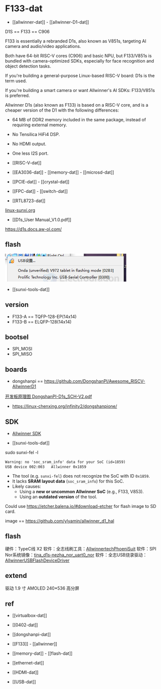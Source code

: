 
# F133-dat

- [[allwinner-dat]] - [[allwinner-D1-dat]]

D1S == F133 == C906 

F133 is essentially a rebranded D1s, also known as V851s, targeting AI camera and audio/video applications.

Both have 64-bit RISC-V cores (C906) and basic NPU, but F133/V851s is bundled with camera-optimized SDKs, especially for face recognition and object detection tasks.

If you're building a general-purpose Linux-based RISC-V board: D1s is the term used.

If you're building a smart camera or want Allwinner's AI SDKs: F133/V851s is preferred.



Allwinner D1s (also known as F133) is based on a RISC-V core, and is a cheaper version of the D1 with the following differences:

- 64 MB of DDR2 memory included in the same package, instead of requiring external memory.
- No Tensilica HiFi4 DSP.
- No HDMI output.
- One less I2S port.

- [[RISC-V-dat]]


- [[EA3036-dat]] - [[memory-dat]] - [[microsd-dat]]

- [[PCIE-dat]] - [[crystal-dat]]

- [[FPC-dat]] - [[switch-dat]]

- [[RTL8723-dat]]

[linux-sunxi.org](https://linux-sunxi.org/D1s)

- [[D1s_User Manual_V1.0.pdf]]

https://d1s.docs.aw-ol.com/


## flash 

![](2025-07-26-12-23-54.png)

- [[sunxi-tools-dat]]

## version 

- F133-A == TQFP-128-EP(14x14)
- F133-B == ELQFP-128(14x14)



## bootsel 

- SPI_MOSI
- SPI_MISO


## boards 

- dongshanpi == https://github.com/DongshanPI/Awesome_RISCV-AllwinnerD1

[开发板原理图 DongshanPI-D1s_SCH-V2.pdf](https://dongshanpi.com/DongshanPI-D1s/DongshanPI-D1s_SCH-V2.pdf)



- https://linux-chenxing.org/infinity2/dongshanpione/

## SDK 

- [Allwinner SDK](https://github.com/allwinner-zh/Allwinner-RTOS)

- [[sunxi-tools-dat]]

sudo sunxi-fel -l

    Warning: no 'soc_sram_info' data for your SoC (id=1859)
    USB device 002:003   Allwinner 0x1859  


- The tool (e.g. `sunxi-fel`) does not recognize the SoC with ID `0x1859`.
- It lacks **SRAM layout data** (`soc_sram_info`) for this SoC.
- Likely causes:
  - Using a **new or uncommon Allwinner SoC** (e.g., F133, V853).
  - Using an **outdated version** of the tool.


Could use https://etcher.balena.io/#download-etcher for flash image to SD card.

image == https://github.com/ylyamin/allwinner_d1_hal


## flash 

硬件：TypeC线 X2
软件：全志线刷工具：[AllwinnertechPhoeniSuit](https://gitlab.com/dongshanpi/tools/-/raw/main/AllwinnertechPhoeniSuit.zip)
软件：SPI Nor系统镜像：[tina_d1s-nezha_nor_uart0_nor](https://gitlab.com/dongshanpi/tools/-/raw/main/tina_d1s-nezha_nor_uart0_nor.zip)
软件：全志USB烧录驱动：[AllwinnerUSBFlashDeviceDriver](https://gitlab.com/dongshanpi/tools/-/raw/main/AllwinnerUSBFlashDeviceDriver.zip)


## extend 

驱动 1.9 寸 AMOLED 240*536 高分屏


## ref 

- [[virtualbox-dat]]

- [[0402-dat]] 

- [[dongshanpi-dat]]

- [[F133]] - [[allwinner]]

- [[memory-dat]] - [[flash-dat]]

- [[ethernet-dat]]

- [[HDMI-dat]]

- [[USB-dat]]


